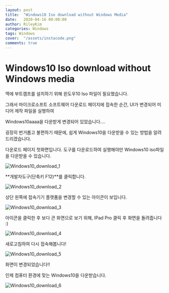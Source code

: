 ```yaml
---
layout: post
title:  "Windows10 Iso download without Windows Media"
date:   2020-04-16 00:00:00
author: RileyKim
categories: Windows
tags: Windows
cover:  "/assets/instacode.png"
comments: true
---
```


# Windows10 Iso download without Windows media



맥에 부트캠프를 설치하기 위해 윈도우10 Iso 파일이 필요했습니다. 

그래서 마이크로소프트 소프트웨어 다운로드 페이지에 접속한 순간, UI가 변경되어 미디어 제작 파일을 실행하여 

Windows10aaaa을 다운받게 변경되어 있었습니다....



굉장히 번거롭고 불편하기 때문에, 쉽게 Windows10을 다운받을 수 있는 방법을 알려드리겠습니다. 



다운로드 페이지 첫화면입니다.  도구를 다운로드하여 실행해야만 Windows10 iso파일을 다운받을 수 있습니다. 

![Windows10_download_1](https://user-images.githubusercontent.com/24997255/79429311-56a27a00-8002-11ea-947d-06e06c93b1e0.PNG)



**개발자도구(단축키 F12)**를 클릭합니다. 

![Windows10_download_2](https://user-images.githubusercontent.com/24997255/79429898-1abbe480-8003-11ea-8f43-d3145aa5eef6.PNG)



상단 왼쪽에 접속기기 플랫폼을 변경할 수 있는 아이콘이 보입니다. 

![Windows10_download_3](https://user-images.githubusercontent.com/24997255/79429928-25767980-8003-11ea-82d5-742ec6c8968d.PNG)



아이콘을 클릭한 후 보다 큰 화면으로 보기 위해, IPad Pro 클릭 후 화면을 돌려줍니다 :)

![Windows10_download_4](https://user-images.githubusercontent.com/24997255/79430170-800fd580-8003-11ea-9650-1a08400b9b8d.PNG)



새로고침하여 다시 접속해봅니다!

![Windows10_download_5](https://user-images.githubusercontent.com/24997255/79430287-ad5c8380-8003-11ea-9cb3-2afc254ff1fa.PNG)

화면이 변경되었습니다!!



인제 컴퓨터 환경에 맞는 Windows10을 다운받습니다.

![Windows10_download_6](https://user-images.githubusercontent.com/24997255/79430494-f9a7c380-8003-11ea-8aae-0705559bb2ff.PNG)



